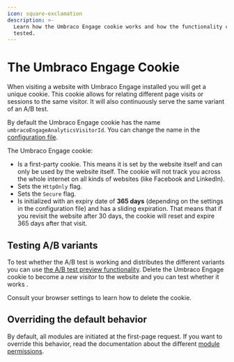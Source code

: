```yaml
---
icon: square-exclamation
description: >-
  Learn how the Umbraco Engage cookie works and how the functionality can be
  tested.
---
```


# The Umbraco Engage Cookie

When visiting a website with Umbraco Engage installed you will get a unique cookie. This cookie allows for relating different page visits or sessions to the same visitor. It will also continuously serve the same variant of an A/B test.

By default the Umbraco Engage cookie has the name `umbracoEngageAnalyticsVisitorId`. You can change the name in the [configuration file](../../../../installing-umarketingsuite/configuration-options-1-x/).

The Umbraco Engage cookie:

* Is a first-party cookie. This means it is set by the website itself and can only be used by the website itself. The cookie will not track you across the whole internet on all kinds of websites (like Facebook and LinkedIn).
* Sets the `HttpOnly` flag.
* Sets the `Secure` flag.
* Is initialized with an expiry date of **365 days** (depending on the settings in the configuration file) and has a sliding expiration. That means that if you revisit the website after 30 days, the cookie will reset and expire 365 days after that visit.

## Testing A/B variants

To test whether the A/B test is working and distributes the different variants you can use [the A/B test preview functionality](../../../../a-b-testing/previewing-an-a-b-test/). Delete the Umbraco Engage cookie to become a _new visitor_ to the website and you can test whether it works .

Consult your browser settings to learn how to delete the cookie.

## Overriding the default behavior

By default, all modules are initiated at the first-page request. If you want to override this behavior, read the documentation about the different [module permissions](../../../../the-umarketingsuite-broad-overview/the-umarketingsuite-cookie/module-permissions/).
